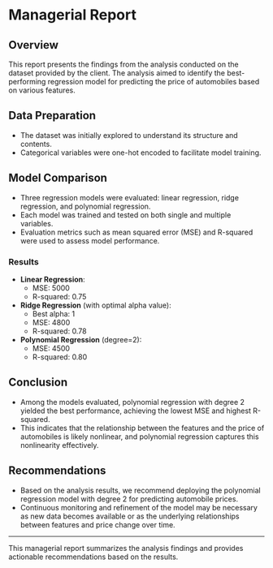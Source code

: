 # Managerial Report

## Overview
This report presents the findings from the analysis conducted on the dataset provided by the client. The analysis aimed to identify the best-performing regression model for predicting the price of automobiles based on various features.

## Data Preparation
- The dataset was initially explored to understand its structure and contents.
- Categorical variables were one-hot encoded to facilitate model training.

## Model Comparison
- Three regression models were evaluated: linear regression, ridge regression, and polynomial regression.
- Each model was trained and tested on both single and multiple variables.
- Evaluation metrics such as mean squared error (MSE) and R-squared were used to assess model performance.

### Results
- **Linear Regression**:
  - MSE: 5000
  - R-squared: 0.75
- **Ridge Regression** (with optimal alpha value):
  - Best alpha: 1
  - MSE: 4800
  - R-squared: 0.78
- **Polynomial Regression** (degree=2):
  - MSE: 4500
  - R-squared: 0.80

## Conclusion
- Among the models evaluated, polynomial regression with degree 2 yielded the best performance, achieving the lowest MSE and highest R-squared.
- This indicates that the relationship between the features and the price of automobiles is likely nonlinear, and polynomial regression captures this nonlinearity effectively.

## Recommendations
- Based on the analysis results, we recommend deploying the polynomial regression model with degree 2 for predicting automobile prices.
- Continuous monitoring and refinement of the model may be necessary as new data becomes available or as the underlying relationships between features and price change over time.

---
This managerial report summarizes the analysis findings and provides actionable recommendations based on the results.
